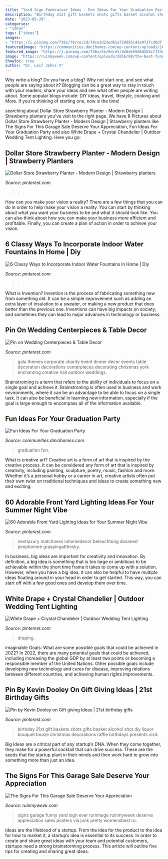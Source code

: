 ```yaml
---
title: "Yard Sign Fundraiser Ideas - Fun Ideas For Your Graduation Party"
description: "Birthday 21st gift baskets shots gifts basket alcohol shot diy liquor bouquet booze christmas decorations raffle birthdays presents visit"
date: "2023-05-29"
categories:
- "ideas"
tags: ["ideas"]
images:
- "https://i.pinimg.com/736x/70/ce/2d/70ce2d23ed61a75dd95c42e972fcd0df.jpg"
featuredImage: "https://communities.dmcihomes.com/wp-content/uploads/2015/03/graduation-food-ideas.jpg"
featured_image: "https://i.pinimg.com/736x/4e/0d/e5/4e0de5506d2b5cff23ebc7be28abecef.jpg"
image: "https://ruinmyweek.com/wp-content/uploads/2016/08/the-best-funny-pictures-of-best-garage-sale-signs-ever-10.jpg"
ShowToc: true
author: "Dr. Leif Johns V"
---
```



Why write a blog?
Do you have a blog? Why not start one, and see what people are saying about it? Blogging can be a great way to stay in touch with your readers, share your ideas and see what other people are writing about. Some popular blogs include: DIY ideas, travel, lifestyle, cooking and More. If you’re thinking of starting one, now is the time!

	

		
searching about Dollar Store Strawberry Planter - Modern Design | Strawberry planters you've visit to the right page. We have 8 Pictures about Dollar Store Strawberry Planter - Modern Design | Strawberry planters like The Signs For This Garage Sale Deserve Your Appreciation, Fun Ideas For Your Graduation Party and also White Drape + Crystal Chandelier | Outdoor Wedding Tent Lighting. Here you go:
		
    
## Dollar Store Strawberry Planter - Modern Design | Strawberry Planters

<img loading=lazy src="https://i.pinimg.com/736x/c1/f6/06/c1f6069bc03b13fc527d7df408832861.jpg" onerror="this.onerror=null;this.src='https://tse4.mm.bing.net/th?id=OIP.4M4zXzIXjBMMijb7nebwQAHaKr&amp;pid=15.1';" alt="Dollar Store Strawberry Planter - Modern Design | Strawberry planters">

_Source: pinterest.com_

>. 

	

How can you make your vision a reality?
There are a few things that you can do in order to help make your vision a reality. You can start by thinking about what you want your business to be and what it should look like. You can also think about how you can make your business more efficient and profitable. Finally, you can create a plan of action in order to achieve your vision.

    
## 6 Classy Ways To Incorporate Indoor Water Fountains In Home | Diy

<img loading=lazy src="https://i.pinimg.com/736x/70/ce/2d/70ce2d23ed61a75dd95c42e972fcd0df.jpg" onerror="this.onerror=null;this.src='https://tse4.mm.bing.net/th?id=OIP.baAux7dC_3ybKwcw9EMHKAHaLF&amp;pid=15.1';" alt="6 Classy Ways to Incorporate Indoor Water Fountains in Home | Diy">

_Source: pinterest.com_

>. 

	

What is Invention?
Invention is the process of fabricating something new from something old. It can be a simple improvement such as adding an extra layer of insulation to a sweater, or making a new product that does better than the previous one. Inventions can have big impacts on society, and sometimes they can lead to major advances in technology or business.

    
## Pin On Wedding Centerpieces &amp; Table Decor

<img loading=lazy src="https://i.pinimg.com/736x/d7/bc/e4/d7bce4bb4f2a8eeac3511d8510200453--gala-themes-gala-dinner.jpg" onerror="this.onerror=null;this.src='https://tse3.mm.bing.net/th?id=OIP.ZXW_b-o5kjKvPj0zozlt2AHaKT&amp;pid=15.1';" alt="Pin on Wedding Centerpieces &amp; Table Decor">

_Source: pinterest.com_

>gala themes corporate charity event dinner decor events table decoration decorations centerpieces decorating christmas york enchanting creative hall outdoor weddings. 

	

Brainstroming is a term that refers to the ability of individuals to focus on a single goal and achieve it. Brainstroming is often used in business and work environments, where it can be an advantage to be able to focus on a single task. It can also be beneficial in learning new information, especially if the goal is large enough to encompass all of the information available.

    
## Fun Ideas For Your Graduation Party

<img loading=lazy src="https://communities.dmcihomes.com/wp-content/uploads/2015/03/graduation-food-ideas.jpg" onerror="this.onerror=null;this.src='https://tse3.mm.bing.net/th?id=OIP.UHToK7XT43exBI32VBc7rgHaJ3&amp;pid=15.1';" alt="Fun Ideas For Your Graduation Party">

_Source: communities.dmcihomes.com_

>graduation fun. 

	

What is creative art?
Creative art is a form of art that is inspired by the creative process. It can be considered any form of art that is inspired by creativity, including painting, sculpture, poetry, music, fashion and more. Whether it’s a personal hobby or a career in art, creative artists often put their own twist on traditional techniques and ideas to create something new and exciting.

    
## 60 Adorable Front Yard Lighting Ideas For Your Summer Night Vibe

<img loading=lazy src="https://i.pinimg.com/736x/48/80/8b/48808bf9190d4c224993d5b06e561d3f.jpg" onerror="this.onerror=null;this.src='https://tse1.mm.bing.net/th?id=OIP.jZagBL0uVGm3EmODiC1NnQHaHa&amp;pid=15.1';" alt="60 Adorable Front Yard Lighting Ideas for Your Summer Night Vibe">

_Source: pinterest.com_

>nextluxury matchness iohomedecor beleuchtung absaned pimphomee graspingatthesky. 

	

In business, big ideas are important for creativity and innovation. By definition, a big idea is something that is too large or ambitious to be achievable within the short time frame it takes to come up with a solution. However, when you have a big idea, it can also be helpful to have multiple ideas floating around in your head in order to get started. This way, you can start off with a few good ones and develop them over time.

    
## White Drape + Crystal Chandelier | Outdoor Wedding Tent Lighting

<img loading=lazy src="https://i.pinimg.com/736x/4e/0d/e5/4e0de5506d2b5cff23ebc7be28abecef.jpg" onerror="this.onerror=null;this.src='https://tse3.mm.bing.net/th?id=OIP.7ok3mevJLJC74adbyOI8-gHaLH&amp;pid=15.1';" alt="White Drape + Crystal Chandelier | Outdoor Wedding Tent Lighting">

_Source: pinterest.com_

>draping. 

	

imaginable Goals: What are some possible goals that could be achieved in 2022?
In 2022, there are many potential goals that could be achieved, including increasing the global GDP by at least two points or becoming a responsible member of the United Nations. Other possible goals include developing new technology and cures for disease, improving relations between different countries, and achieving human rights improvements.

    
## Pin By Kevin Dooley On Gift Giving Ideas | 21st Birthday Gifts

<img loading=lazy src="https://i.pinimg.com/736x/87/f4/f7/87f4f73812ffac7dcbd3a23db9cc1ceb--birthday-shots-st-birthday.jpg" onerror="this.onerror=null;this.src='https://tse2.mm.bing.net/th?id=OIP.Eqehhi3PiO1fTlkN5ZDiegHaJ3&amp;pid=15.1';" alt="Pin by Kevin Dooley on Gift giving ideas | 21st birthday gifts">

_Source: pinterest.com_

>birthday 21st gift baskets shots gifts basket alcohol shot diy liquor bouquet booze christmas decorations raffle birthdays presents visit. 

	

Big Ideas are a critical part of any startup’s DNA. When they come together, they make for a powerful cocktail that can drive success. These are the seeds that the startup plant in their minds and then work hard to grow into something more than just an idea. 

    
## The Signs For This Garage Sale Deserve Your Appreciation

<img loading=lazy src="https://ruinmyweek.com/wp-content/uploads/2016/08/the-best-funny-pictures-of-best-garage-sale-signs-ever-10.jpg" onerror="this.onerror=null;this.src='https://tse1.mm.bing.net/th?id=OIP.EBfGlILiSg84-hZQq3icuAHaKs&amp;pid=15.1';" alt="The Signs For This Garage Sale Deserve Your Appreciation">

_Source: ruinmyweek.com_

>signs garage funny yard sign ever rummage ruinmyweek deserve appreciation sales posters via junk pretty womensbest ru. 

	

Ideas are the lifeblood of a startup. From the idea for the product to the idea for how to market it, a startup’s idea is essential to its success. In order to create and share great ideas with your team and potential customers, startups need a strong brainstorming process. This article will outline five tips for creating and sharing great ideas.

